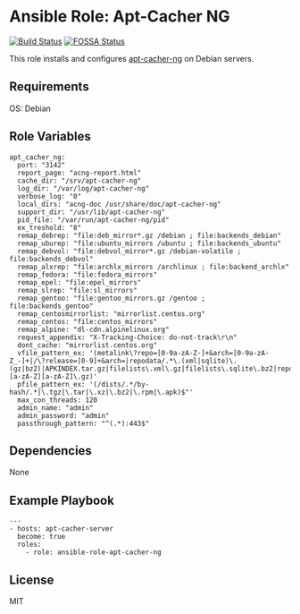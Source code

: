 # Ansible Role: Apt-Cacher NG
[![Build Status](https://travis-ci.org/pvelati/ansible-role-apt-cacher-ng.svg?branch=master)](https://travis-ci.org/pvelati/ansible-role-apt-cacher-ng) [![FOSSA Status](https://app.fossa.com/api/projects/git%2Bgithub.com%2Fpvelati%2Fansible-role-apt-cacher-ng.svg?type=shield)](https://app.fossa.com/projects/git%2Bgithub.com%2Fpvelati%2Fansible-role-apt-cacher-ng?ref=badge_shield)

This role installs and configures [apt-cacher-ng] on Debian servers.

## Requirements
OS: Debian

## Role Variables
```
apt_cacher_ng:
  port: "3142"
  report_page: "acng-report.html"
  cache_dir: "/srv/apt-cacher-ng"
  log_dir: "/var/log/apt-cacher-ng"
  verbose_log: "0"
  local_dirs: "acng-doc /usr/share/doc/apt-cacher-ng"
  support_dir: "/usr/lib/apt-cacher-ng"
  pid_file: "/var/run/apt-cacher-ng/pid"
  ex_treshold: "8"
  remap_debrep: "file:deb_mirror*.gz /debian ; file:backends_debian"
  remap_uburep: "file:ubuntu_mirrors /ubuntu ; file:backends_ubuntu"
  remap_debvol: "file:debvol_mirror*.gz /debian-volatile ; file:backends_debvol"
  remap_alxrep: "file:archlx_mirrors /archlinux ; file:backend_archlx"
  remap_fedora: "file:fedora_mirrors"
  remap_epel: "file:epel_mirrors"
  remap_slrep: "file:sl_mirrors"
  remap_gentoo: "file:gentoo_mirrors.gz /gentoo ; file:backends_gentoo"
  remap_centosmirrorlist: "mirrorlist.centos.org"
  remap_centos: "file:centos_mirrors"
  remap_alpine: "dl-cdn.alpinelinux.org"
  request_appendix: "X-Tracking-Choice: do-not-track\r\n"
  dont_cache: "mirrorlist.centos.org"
  vfile_pattern_ex: '(metalink\?repo=[0-9a-zA-Z-]+&arch=[0-9a-zA-Z_-]+|/\?release=[0-9]+&arch=|repodata/.*\.(xml|sqlite)\.(gz|bz2)|APKINDEX.tar.gz|filelists\.xml\.gz|filelists\.sqlite\.bz2|repomd\.xml|packages\.[a-zA-Z][a-zA-Z]\.gz)'
  pfile_pattern_ex: '(/dists/.*/by-hash/.*|\.tgz|\.tar|\.xz|\.bz2|\.rpm|\.apk)$"'
  max_con_threads: 120
  admin_name: "admin"
  admin_password: "admin"
  passthrough_pattern: "^(.*):443$"
```

## Dependencies

None

## Example Playbook
```
---
- hosts: apt-cacher-server
  become: true
  roles:
    - role: ansible-role-apt-cacher-ng
```

## License

MIT

[apt-cacher-ng]: <https://www.unix-ag.uni-kl.de/~bloch/acng/>
